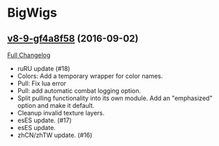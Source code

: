 # BigWigs

## [v8-9-gf4a8f58](https://github.com/BigWigsMods/BigWigs/tree/f4a8f58827ed9c38bc9c9e561e6f22ed9dbe57ad) (2016-09-02) [](#top)
[Full Changelog](https://github.com/BigWigsMods/BigWigs/compare/v8...f4a8f58827ed9c38bc9c9e561e6f22ed9dbe57ad)

-   ruRU update (#18)  
-   Colors: Add a temporary wrapper for color names.  
-   Pull: Fix lua error  
-   Pull: add automatic combat logging option.  
-   Split pulling functionality into its own module. Add an "emphasized" option and make it default.  
-   Cleanup invalid texture layers.  
-   esES update. (#17)  
-   esES update.  
-   zhCN/zhTW update. (#16)  
